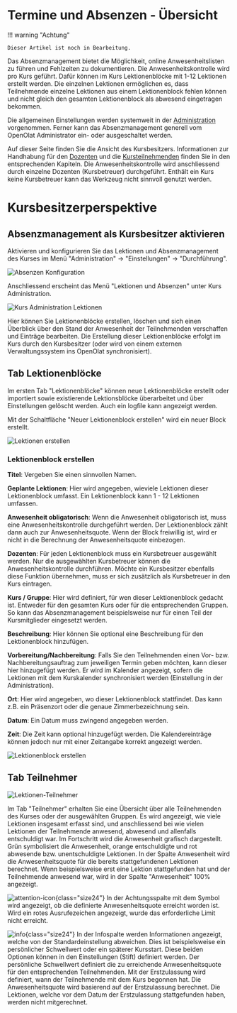 # Termine und Absenzen - Übersicht


!!! warning "Achtung"

    Dieser Artikel ist noch in Bearbeitung.


Das Absenzmanagement bietet die Möglichkeit, online Anwesenheitslisten zu führen und Fehlzeiten zu dokumentieren. Die Anwesenheitskontrolle wird pro Kurs geführt. Dafür können im Kurs Lektionenblöcke mit 1-12 Lektionen erstellt werden. Die einzelnen Lektionen ermöglichen es, dass Teilnehmende einzelne Lektionen aus einem Lektionenblock fehlen können und nicht gleich den gesamten Lektionenblock als abwesend eingetragen bekommen.

Die allgemeinen Einstellungen werden systemweit in der
[Administration](../../manual_admin/administration/Lecture_and_roll_call_management.de.md) vorgenommen. Ferner kann das Absenzmanagement generell vom OpenOlat Administrator ein- oder ausgeschaltet werden.

Auf dieser Seite finden Sie die Ansicht des Kursbesitzers. Informationen zur Handhabung für den [Dozenten](../learningresources/Lectures_Teacher_view.de.md) und die [Kursteilnehmenden](../learningresources/Lectures_User_view.de.md) finden Sie in den entsprechenden Kapiteln. Die Anwesenheitskontrolle wird anschliessend durch einzelne Dozenten (Kursbetreuer) durchgeführt. Enthält ein Kurs keine Kursbetreuer kann das Werkzeug nicht sinnvoll genutzt werden.  

# Kursbesitzerperspektive

## Absenzmanagement als Kursbesitzer aktivieren

Aktivieren und konfigurieren Sie das Lektionen und Absenzmanagement des Kurses im Menü "Administration" -> "Einstellungen" -> "Durchführung".

![Absenzen Konfiguration](assets/Absenzen_Konfiguration.png)

Anschliessend erscheint das Menü "Lektionen und Absenzen" unter Kurs Administration.  

![Kurs Administration Lektionen](assets/13_Lektionen_Absenzen.png)

Hier können Sie Lektionenblöcke erstellen, löschen und sich einen Überblick über den Stand der Anwesenheit der Teilnehmenden verschaffen und Einträge bearbeiten. Die Erstellung dieser Lektionenblöcke erfolgt im Kurs durch den Kursbesitzer (oder wird von einem externen Verwaltungssystem ins OpenOlat synchronisiert).  

## Tab Lektionenblöcke

Im ersten Tab "Lektionenblöcke" können neue Lektionenblöcke erstellt oder importiert sowie existierende Lektionsblöcke überarbeitet und über Einstellungen gelöscht werden. Auch ein logfile kann angezeigt werden.

Mit der Schaltfläche "Neuer Lektionenblock erstellen" wird ein neuer Block erstellt.

![Lektionen erstellen](assets/Lektionen_erstellen.png)

### Lektionenblock erstellen

 **Titel**: Vergeben Sie einen sinnvollen Namen.

 **Geplante Lektionen**: Hier wird angegeben, wieviele Lektionen dieser Lektionenblock umfasst. Ein Lektionenblock kann 1 - 12 Lektionen umfassen.

 **Anwesenheit obligatorisch**: Wenn die Anwesenheit obligatorisch ist, muss eine Anwesenheitskontrolle durchgeführt werden. Der Lektionenblock zählt dann auch zur Anwesenheitsquote. Wenn der Block freiwillig ist, wird er nicht in die Berechnung der Anwesenheitsquote einbezogen.  

**Dozenten**: Für jeden Lektionenblock muss ein Kursbetreuer ausgewählt werden. Nur die ausgewählten Kursbetreuer können die Anwesenheitskontrolle durchführen. Möchte ein Kursbesitzer ebenfalls diese Funktion übernehmen, muss er sich zusätzlich als Kursbetreuer in den Kurs eintragen.

 **Kurs / Gruppe**: Hier wird definiert, für wen dieser Lektionenblock gedacht ist. Entweder für den gesamten Kurs oder für die entsprechenden Gruppen. So kann das Absenzmanagement beispielsweise nur für einen Teil der Kursmitglieder eingesetzt werden.

 **Beschreibung**: Hier können Sie optional eine Beschreibung für den Lektionenblock hinzufügen.

 **Vorbereitung/Nachbereitung**: Falls Sie den Teilnehmenden einen Vor- bzw. Nachbereitungsauftrag zum jeweiligen Termin geben möchten, kann dieser hier hinzugefügt werden. Er wird im Kalender angezeigt, sofern die Lektionen mit dem Kurskalender synchronisiert werden (Einstellung in der Administration).

 **Ort**: Hier wird angegeben, wo dieser Lektionenblock stattfindet. Das kann z.B. ein Präsenzort oder die genaue Zimmerbezeichnung sein.

 **Datum**: Ein Datum muss zwingend angegeben werden.

 **Zeit**: Die Zeit kann optional hinzugefügt werden. Die Kalendereinträge können jedoch nur mit einer Zeitangabe korrekt angezeigt werden.

![Lektionenblock erstellen](assets/Lektionenblock_erstellen.png)

## Tab Teilnehmer

![Lektionen-Teilnehmer](assets/Lektionen_teilnehmer.png)

Im Tab "Teilnehmer" erhalten Sie eine Übersicht über alle Teilnehmenden des Kurses oder der ausgewählten Gruppen. Es wird angezeigt, wie viele Lektionen insgesamt erfasst sind, und anschliessend bei wie vielen Lektionen der Teilnehmende anwesend, abwesend und allenfalls entschuldigt war. Im Fortschritt wird die Anwesenheit grafisch dargestellt. Grün symbolisiert die Anwesenheit, orange entschuldigte und rot abwesende bzw. unentschuldigte Lektionen. In der Spalte Anwesenheit wird die Anwesenheitsquote für die bereits stattgefundenen Lektionen berechnet. Wenn beispielsweise erst eine Lektion stattgefunden hat und der Teilnehmende anwesend war, wird in der Spalte "Anwesenheit" 100% angezeigt.

![attention-icon](assets/attention_434343_64.png){class="size24"} In der Achtungsspalte mit dem Symbol wird angezeigt, ob die definierte Anwesenheitsquote erreicht worden ist. Wird ein rotes Ausrufezeichen angezeigt, wurde das erforderliche Limit nicht erreicht.

![info](assets/infomessage.png){class="size24"} In der Infospalte werden Informationen angezeigt, welche von der Standardeinstellung abweichen. Dies ist beispielsweise ein persönlicher Schwellwert oder ein späterer Kursstart. Diese beiden Optionen können in den Einstellungen (Stift) definiert werden. Der persönliche Schwellwert definiert die zu erreichende Anwesenheitsquote für den entsprechenden Teilnehmenden. Mit der Erstzulassung wird definiert, wann der Teilnehmende mit dem Kurs begonnen hat. Die Anwesenheitsquote wird basierend auf der Erstzulassung berechnet. Die Lektionen, welche vor dem Datum der Erstzulassung stattgefunden haben, werden nicht mitgerechnet.
